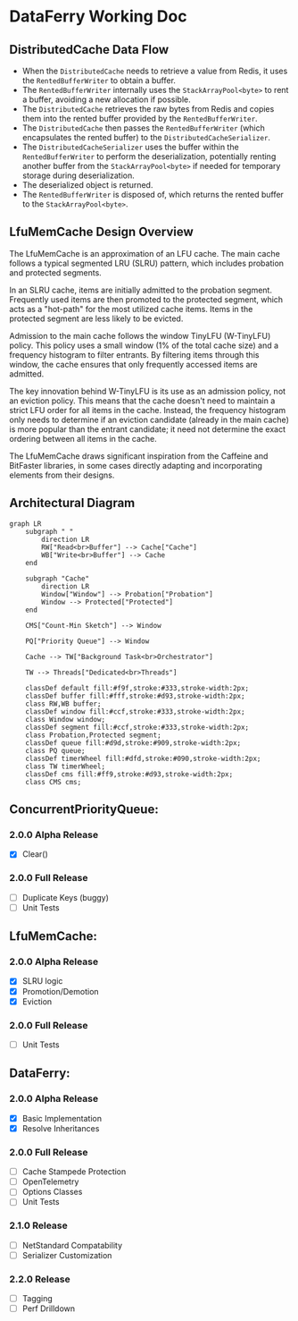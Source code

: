 # DataFerry Working Doc

## DistributedCache Data Flow
- When the `DistributedCache` needs to retrieve a value from Redis, it uses the `RentedBufferWriter` to obtain a buffer.
- The `RentedBufferWriter` internally uses the `StackArrayPool<byte>` to rent a buffer, avoiding a new allocation if possible.
- The `DistributedCache` retrieves the raw bytes from Redis and copies them into the rented buffer provided by the `RentedBufferWriter`.
- The `DistributedCache` then passes the `RentedBufferWriter` (which encapsulates the rented buffer) to the `DistributedCacheSerializer`.
- The `DistributedCacheSerializer` uses the buffer within the `RentedBufferWriter` to perform the deserialization, potentially renting another buffer from the `StackArrayPool<byte>` if needed for temporary storage during deserialization.
- The deserialized object is returned.
- The `RentedBufferWriter` is disposed of, which returns the rented buffer to the `StackArrayPool<byte>`.

## LfuMemCache Design Overview
The LfuMemCache is an approximation of an LFU cache. The main cache follows a typical segmented LRU (SLRU) pattern, which includes probation and protected segments.

In an SLRU cache, items are initially admitted to the probation segment. Frequently used items are then promoted to the protected segment, which acts as a "hot-path" for the most utilized cache items.  Items in the protected segment are less likely to be evicted.

Admission to the main cache follows the window TinyLFU (W-TinyLFU) policy. This policy uses a small window (1% of the total cache size) and a frequency histogram to filter entrants. By filtering items through this window, the cache ensures that only frequently accessed items are admitted.

The key innovation behind W-TinyLFU is its use as an admission policy, not an eviction policy. This means that the cache doesn't need to maintain a strict LFU order for all items in the cache. Instead, the frequency histogram only needs to determine if an eviction candidate (already in the main cache) is more popular than the entrant candidate; it need not determine the exact ordering between all items in the cache.

The LfuMemCache draws significant inspiration from the Caffeine and BitFaster libraries, in some cases directly adapting and incorporating elements from their designs.

## Architectural Diagram
```
graph LR
    subgraph " "
        direction LR
        RW["Read<br>Buffer"] --> Cache["Cache"]
        WB["Write<br>Buffer"] --> Cache
    end

    subgraph "Cache"
        direction LR
        Window["Window"] --> Probation["Probation"]
        Window --> Protected["Protected"]
    end

    CMS["Count-Min Sketch"] --> Window

    PQ["Priority Queue"] --> Window

    Cache --> TW["Background Task<br>Orchestrator"]

    TW --> Threads["Dedicated<br>Threads"]

    classDef default fill:#f9f,stroke:#333,stroke-width:2px;
    classDef buffer fill:#fff,stroke:#d93,stroke-width:2px;
    class RW,WB buffer;
    classDef window fill:#ccf,stroke:#333,stroke-width:2px;
    class Window window;
    classDef segment fill:#ccf,stroke:#333,stroke-width:2px;
    class Probation,Protected segment;
    classDef queue fill:#d9d,stroke:#909,stroke-width:2px;
    class PQ queue;
    classDef timerWheel fill:#dfd,stroke:#090,stroke-width:2px;
    class TW timerWheel;
    classDef cms fill:#ff9,stroke:#d93,stroke-width:2px;
    class CMS cms;
```

## ConcurrentPriorityQueue:

### 2.0.0 Alpha Release

-   [x] Clear()

### 2.0.0 Full Release

-   [ ] Duplicate Keys (buggy)
-   [ ] Unit Tests

## LfuMemCache:

### 2.0.0 Alpha Release

-   [x] SLRU logic
-   [x] Promotion/Demotion
-   [x] Eviction

### 2.0.0 Full Release

-   [ ] Unit Tests

## DataFerry:

### 2.0.0 Alpha Release

-   [x] Basic Implementation
-   [x] Resolve Inheritances

### 2.0.0 Full Release

-   [ ] Cache Stampede Protection
-   [ ] OpenTelemetry
-   [ ] Options Classes
-   [ ] Unit Tests

### 2.1.0 Release

-   [ ] NetStandard Compatability
-   [ ] Serializer Customization

### 2.2.0 Release

-   [ ] Tagging
-   [ ] Perf Drilldown